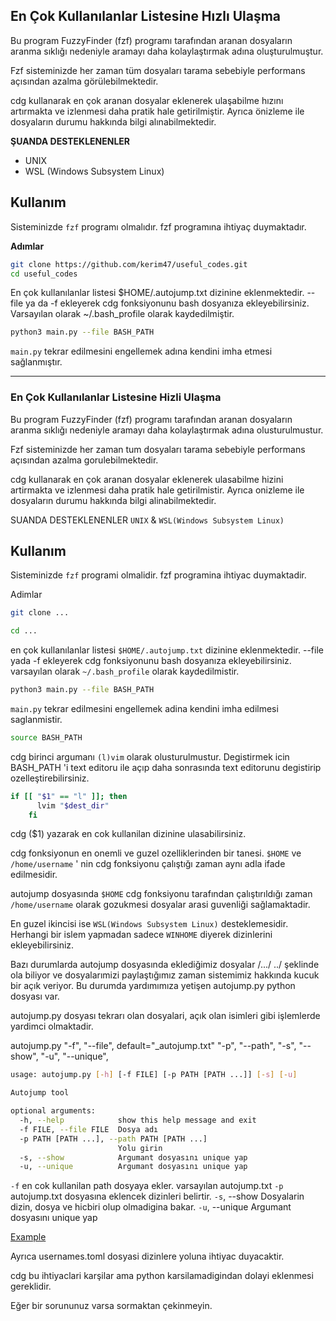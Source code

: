 ## En Çok Kullanılanlar Listesine Hızlı Ulaşma

Bu program FuzzyFinder (fzf) programı tarafından aranan dosyaların aranma sıklığı nedeniyle
aramayı daha kolaylaştırmak adına oluşturulmuştur.

Fzf sisteminizde her zaman tüm dosyaları tarama sebebiyle performans açısından azalma görülebilmektedir.

cdg kullanarak en çok aranan dosyalar eklenerek ulaşabilme hızını artırmakta ve izlenmesi daha pratik 
hale getirilmiştir. 
Ayrıca önizleme ile dosyaların durumu hakkında bilgi alınabilmektedir.

**ŞUANDA DESTEKLENENLER**
- UNIX
- WSL (Windows Subsystem Linux)

## Kullanım 

Sisteminizde `fzf` programı olmalıdır. fzf programına ihtiyaç duymaktadır.


**Adımlar**

```bash
git clone https://github.com/kerim47/useful_codes.git
cd useful_codes
```


En çok kullanılanlar listesi $HOME/.autojump.txt dizinine eklenmektedir.
--file ya da -f ekleyerek cdg fonksiyonunu bash dosyanıza ekleyebilirsiniz.
Varsayılan olarak ~/.bash_profile olarak kaydedilmiştir.

```bash
python3 main.py --file BASH_PATH
```

`main.py` tekrar edilmesini engellemek adına kendini imha etmesi sağlanmıştır.


----------
### En Çok Kullanılanlar Listesine Hizli Ulaşma

Bu program FuzzyFinder (fzf) programı tarafından aranan dosyaların aranma sıklığı nedeniyle
aramayı daha kolaylaştırmak adına olusturulmustur.

Fzf sisteminizde her zaman tum dosyaları tarama sebebiyle performans açısından azalma gorulebilmektedir.

cdg kullanarak en çok aranan dosyalar eklenerek ulasabilme hizini artirmakta ve izlenmesi daha pratik 
hale getirilmistir. 
Ayrıca onizleme ile dosyaların durumu hakkında bilgi alinabilmektedir.

SUANDA DESTEKLENENLER 
`UNIX` & `WSL(Windows Subsystem Linux)`

## Kullanım 

Sisteminizde `fzf` programi olmalidir. fzf programina ihtiyac duymaktadir.

Adimlar

```bash
git clone ...
```

```bash
cd ...
```

en çok kullanılanlar listesi `$HOME/.autojump.txt` dizinine eklenmektedir.
--file yada -f ekleyerek cdg fonksiyonunu bash dosyanıza ekleyebilirsiniz. 
varsayılan olarak `~/.bash_profile` olarak kaydedilmistir.

```bash
python3 main.py --file BASH_PATH
```

`main.py` tekrar edilmesini engellemek adina kendini imha edilmesi saglanmistir.

```bash
source BASH_PATH
```


cdg birinci argumanı `(l)vim` olarak olusturulmustur.  Degistirmek icin BASH_PATH 'i  text editoru ile açıp
daha sonrasında text editorunu degistirip ozelleştirebilirsiniz. 
```bash
if [[ "$1" == "l" ]]; then
      lvim "$dest_dir"
    fi
```

cdg ($1) yazarak en cok kullanilan dizinine ulasabilirsiniz.


cdg fonksiyonun en onemli ve guzel ozelliklerinden bir tanesi. `$HOME` ve `/home/username` ' nin cdg fonksiyonu çalıştığı zaman aynı adla ifade edilmesidir.

autojump dosyasında `$HOME` cdg fonksiyonu tarafından çalıştırıldığı zaman `/home/username` olarak gozukmesi dosyalar arasi guvenliği sağlamaktadir.

En guzel ikincisi ise `WSL(Windows Subsystem Linux)` desteklemesidir. Herhangi bir islem yapmadan sadece `WINHOME` diyerek dizinlerini ekleyebilirsiniz.


Bazı durumlarda autojump dosyasında eklediğimiz dosyalar /.../ ../ şeklinde ola biliyor ve dosyalarımizi paylaştığımız zaman sistemimiz hakkında kucuk bir
açık veriyor. Bu durumda yardımımıza yetişen autojump.py python dosyası var.

autojump.py dosyası tekrarı olan dosyalari, açık olan isimleri gibi işlemlerde yardimci olmaktadir.



autojump.py 
    "-f", "--file", default="_autojump.txt"
    "-p", "--path", 
    "-s", "--show", 
    "-u", "--unique", 


```bash
usage: autojump.py [-h] [-f FILE] [-p PATH [PATH ...]] [-s] [-u]

Autojump tool

optional arguments:
  -h, --help            show this help message and exit
  -f FILE, --file FILE  Dosya adı
  -p PATH [PATH ...], --path PATH [PATH ...]
                        Yolu girin
  -s, --show            Argumant dosyasını unique yap
  -u, --unique          Argumant dosyasını unique yap

```

`-f` en cok kullanilan path dosyaya ekler. varsayılan autojump.txt
`-p` autojump.txt dosyasına eklencek dizinleri belirtir.
`-s`, --show            Dosyalarin dizin, dosya ve hicbiri olup olmadigina bakar.
`-u`, --unique          Argumant dosyasını unique yap

[Example](https://github.com/kerim47/useful_codes/blob/main/most_useful_file_dir/example.png)

Ayrıca usernames.toml dosyasi dizinlere yoluna ihtiyac duyacaktir.

cdg bu ihtiyaclari karşilar ama python karsilamadigindan dolayi eklenmesi gereklidir.


Eğer bir sorununuz varsa sormaktan çekinmeyin.

